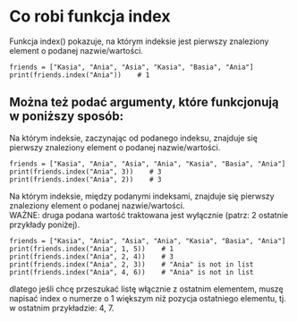 # Co robi funkcja index 
Funkcja index() pokazuje, na którym indeksie jest pierwszy znaleziony element o podanej nazwie/wartości.  
```
friends = ["Kasia", "Ania", "Asia", "Kasia", "Basia", "Ania"]
print(friends.index("Ania"))    # 1
```
  
## Można też podać argumenty, które funkcjonują w poniższy sposób:   
Na którym indeksie, zaczynając od podanego indeksu, znajduje się pierwszy znaleziony element o podanej nazwie/wartości.  
```
friends = ["Kasia", "Ania", "Asia", "Ania", "Kasia", "Basia", "Ania"]
print(friends.index("Ania", 3))    # 3
print(friends.index("Ania", 2))    # 3
```
Na którym indeksie, między podanymi indeksami, znajduje się pierwszy znaleziony element o podanej nazwie/wartości.   
WAŻNE: druga podana wartość traktowana jest wyłącznie (patrz: 2 ostatnie przykłady poniżej).  
```
friends = ["Kasia", "Ania", "Asia", "Ania", "Kasia", "Basia", "Ania"]
print(friends.index("Ania", 1, 5))    # 1
print(friends.index("Ania", 2, 4))    # 3
print(friends.index("Ania", 2, 3))    # "Ania" is not in list
print(friends.index("Ania", 4, 6))    # "Ania" is not in list
```
dlatego jeśli chcę przeszukać listę włącznie z ostatnim elementem, muszę napisać index o numerze o 1 większym niż pozycja ostatniego elementu, tj. w ostatnim przykładzie: 4, 7.
